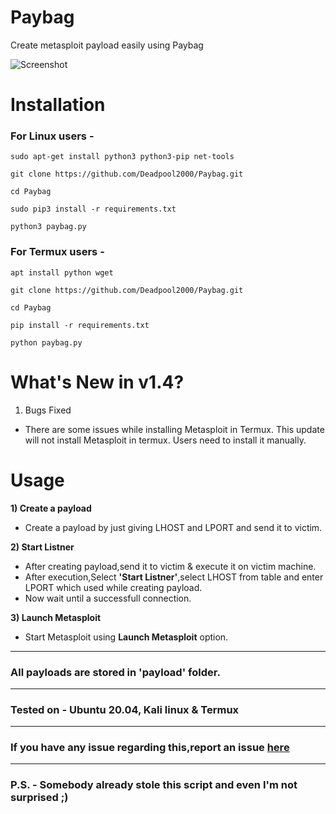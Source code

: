 # Paybag

Create metasploit payload easily using Paybag

![Screenshot](https://user-images.githubusercontent.com/32305505/99352267-56d06400-28c8-11eb-8aa3-a7da8e85e337.jpg)


# Installation

### For Linux users -
    sudo apt-get install python3 python3-pip net-tools
    
    git clone https://github.com/Deadpool2000/Paybag.git
    
    cd Paybag
    
    sudo pip3 install -r requirements.txt
    
    python3 paybag.py
    
### For Termux users -
    apt install python wget 
    
    git clone https://github.com/Deadpool2000/Paybag.git
    
    cd Paybag
    
    pip install -r requirements.txt
    
    python paybag.py



# What's New in v1.4?

1) Bugs Fixed

- There are some issues while installing Metasploit in Termux. This update will not install Metasploit in termux. Users need to install it manually.



# Usage

**1) Create a payload**
- Create a payload by just giving LHOST and LPORT and send it to victim.

**2) Start Listner**
- After creating payload,send it to victim & execute it on victim machine.
- After execution,Select **'Start Listner'**,select LHOST from table and enter LPORT which used while creating payload.
- Now wait until a successfull connection.

**3) Launch Metasploit**
- Start Metasploit using **Launch Metasploit** option.

-----------------------------------------------------------------------------------------------------

### All payloads are stored in 'payload' folder.

-----------------------------------------------------------------------------------------------------

### Tested on - Ubuntu 20.04, Kali linux & Termux

-----------------------------------------------------------------------------------------------------

### If you have any issue regarding this,report an issue [here](https://github.com/Deadpool2000/Paybag/issues)


-----------------------------------------------------------------------------------------------------

### P.S. - Somebody already stole this script and even I'm not surprised ;)

